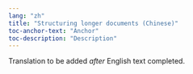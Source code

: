 ```yaml
---
lang: "zh"
title: "Structuring longer documents (Chinese)"
toc-anchor-text: "Anchor"
toc-description: "Description"
---
```

Translation to be added _after_ English text completed.
